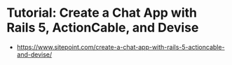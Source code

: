 # Tutorial: Create a Chat App with Rails 5, ActionCable, and Devise

* https://www.sitepoint.com/create-a-chat-app-with-rails-5-actioncable-and-devise/
